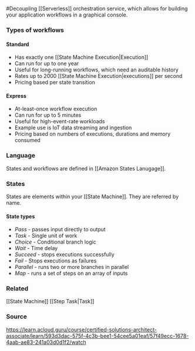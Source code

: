 #Decoupling 
[[Serverless]] orchestration service, which allows for building your application workflows in a graphical console.
### Types of workflows
#### Standard
* Has exactly one [[State Machine Execution|Execution]]
* Can run for up to one year
* Useful for long-running workflows, which need an auditable history
* Rates up to 2000 [[State Machine Execution|executions]] per second
* Pricing based per state transition
#### Express
* At-least-once workflow execution
* Can run for up to 5 minutes
* Useful for high-event-rate workloads
* Example use is IoT data streaming and ingestion
* Pricing based on numbers of executions, durations and memory consumed
### Language
States and workflows are defined in [[Amazon States Lanugage]].
### States
States are elements within your [[State Machine]]. They are referred by name.
#### State types
* *Pass* - passes input directly to output
* *Task* - Single unit of work
* *Choice* - Conditional branch logic
* *Wait* - Time delay
* *Succeed* - stops executions successfully
* *Fail* - Stops executions as failures
* *Parallel* - runs two or more branches in parallel
* *Map* - runs a set of steps on an array of inputs
### Related
[[State Machine]]
[[Step Task|Task]]

### Source
https://learn.acloud.guru/course/certified-solutions-architect-associate/learn/593d3dac-575f-4c3b-bee1-54cee5a01eaf/57f49ecc-1678-4aab-ae83-241a03d0d1f2/watch